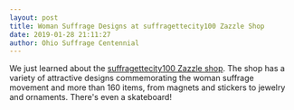 ```yaml
---
layout: post
title: Woman Suffrage Designs at suffragettecity100 Zazzle Shop
date: 2019-01-28 21:11:27
author: Ohio Suffrage Centennial
---
```


We just learned about the <a href="https://www.zazzle.com/suffragettecity100/products" target="_blank">suffragettecity100 Zazzle shop</a>. The shop has a variety of attractive designs commemorating the woman suffrage movement and more than 160 items, from magnets and stickers to jewelry and ornaments. There's even a skateboard!
